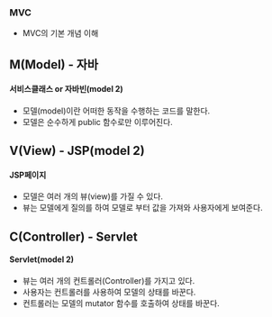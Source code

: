 ### MVC
- MVC의 기본 개념 이해
## M(Model) - 자바
#### 서비스클래스 or 자바빈(model 2)
- 모델(model)이란 어떠한 동작을 수행하는 코드를 말한다.
- 모델은 순수하게 public 함수로만 이루어진다.
## V(View) - JSP(model 2)
#### JSP페이지
- 모델은 여러 개의 뷰(view)를 가질 수 있다.
- 뷰는 모델에게 질의를 하여 모델로 부터 값을 가져와 사용자에게 보여준다.
## C(Controller) - Servlet
#### Servlet(model 2)
- 뷰는 여러 개의 컨트롤러(Controller)를 가지고 있다.
- 사용자는 컨트롤러를 사용하여 모델의 상태를 바꾼다.
- 컨트롤러는 모델의 mutator 함수를 호출하여 상태를 바꾼다.
